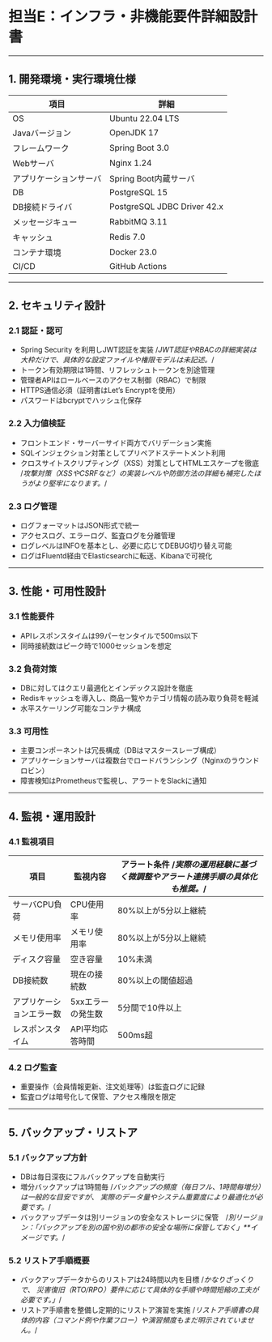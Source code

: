 
# 担当E：インフラ・非機能要件詳細設計書

---

## 1. 開発環境・実行環境仕様

| 項目               | 詳細                           |
|------------------|------------------------------|
| OS               | Ubuntu 22.04 LTS              |
| Javaバージョン     | OpenJDK 17                   |
| フレームワーク      | Spring Boot 3.0              |
| Webサーバ          | Nginx 1.24                   |
| アプリケーションサーバ | Spring Boot内蔵サーバ           |
| DB               | PostgreSQL 15                 |
| DB接続ドライバ      | PostgreSQL JDBC Driver 42.x   |
| メッセージキュー     | RabbitMQ 3.11                 |
| キャッシュ          | Redis 7.0                    |
| コンテナ環境       | Docker 23.0                  |
| CI/CD            | GitHub Actions               |

---

## 2. セキュリティ設計

### 2.1 認証・認可

- Spring Security を利用しJWT認証を実装  /*JWT認証やRBACの詳細実装は大枠だけで、具体的な設定ファイルや権限モデルは未記述。*/
- トークン有効期限は1時間、リフレッシュトークンを別途管理  
- 管理者APIはロールベースのアクセス制御（RBAC）で制限  
- HTTPS通信必須（証明書はLet’s Encryptを使用）  
- パスワードはbcryptでハッシュ化保存

### 2.2 入力値検証

- フロントエンド・サーバーサイド両方でバリデーション実施  
- SQLインジェクション対策としてプリペアドステートメント利用  
- クロスサイトスクリプティング（XSS）対策としてHTMLエスケープを徹底 /*攻撃対策（XSSやCSRFなど）の実装レベルや防御方法の詳細も補完したほうがより堅牢になります。*/

### 2.3 ログ管理

- ログフォーマットはJSON形式で統一  
- アクセスログ、エラーログ、監査ログを分離管理  
- ログレベルはINFOを基本とし、必要に応じてDEBUG切り替え可能  
- ログはFluentd経由でElasticsearchに転送、Kibanaで可視化

---

## 3. 性能・可用性設計

### 3.1 性能要件

- APIレスポンスタイムは99パーセンタイルで500ms以下  
- 同時接続数はピーク時で1000セッションを想定

### 3.2 負荷対策

- DBに対してはクエリ最適化とインデックス設計を徹底  
- Redisキャッシュを導入し、商品一覧やカテゴリ情報の読み取り負荷を軽減  
- 水平スケーリング可能なコンテナ構成

### 3.3 可用性

- 主要コンポーネントは冗長構成（DBはマスタースレーブ構成）  
- アプリケーションサーバは複数台でロードバランシング（Nginxのラウンドロビン）  
- 障害検知はPrometheusで監視し、アラートをSlackに通知

---

## 4. 監視・運用設計

### 4.1 監視項目

| 項目               | 監視内容                          | アラート条件    /*実際の運用経験に基づく微調整やアラート連携手順の具体化も推奨。*/                    |
|------------------|-------------------------------|-------------------------------|
| サーバCPU負荷      | CPU使用率                      | 80%以上が5分以上継続             | /*CPUやメモリの80%閾値などは一般的ですが、負荷特性に応じて調整が必要。*/
| メモリ使用率        | メモリ使用率                   | 80%以上が5分以上継続             |
| ディスク容量        | 空き容量                       | 10%未満                        |
| DB接続数           | 現在の接続数                   | 80%以上の閾値超過               |
| アプリケーションエラー数 | 5xxエラーの発生数              | 5分間で10件以上                  |
| レスポンスタイム    | API平均応答時間                | 500ms超                        |

### 4.2 ログ監査

- 重要操作（会員情報更新、注文処理等）は監査ログに記録  
- 監査ログは暗号化して保管、アクセス権限を限定

---

## 5. バックアップ・リストア

### 5.1 バックアップ方針

- DBは毎日深夜にフルバックアップを自動実行 
- 増分バックアップは1時間毎 /*バックアップの頻度（毎日フル、1時間毎増分）は一般的な目安ですが、
実際のデータ量やシステム重要度により最適化が必要です。*/ 
- バックアップデータは別リージョンの安全なストレージに保管　/*別リージョン：「バックアップを別の国や別の都市の安全な場所に保管しておく」**イメージです。*/

### 5.2 リストア手順概要

- バックアップデータからのリストアは24時間以内を目標  /*かなりざっくりで、
災害復旧（RTO/RPO）要件に応じて具体的な手順や時間短縮の工夫が必要です。」*/
- リストア手順書を整備し定期的にリストア演習を実施 /*リストア手順書の具体的内容（コマンド例や作業フロー）や演習頻度もまだ明示されていません。*/